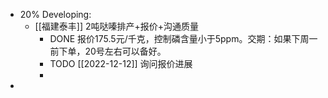 - 20% Developing:
	- [[福建泰丰]] 2吨哒嗪排产+报价+沟通质量
		- DONE 报价175.5元/千克，控制磷含量小于5ppm。交期：如果下周一前下单，20号左右可以备好。
		- TODO [[2022-12-12]] 询问报价进展
		-
-